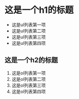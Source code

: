 # 这是一个h1的标题

- 这是ul列表第一项
- 这是ul列表第二项
- 这是ul列表第三项
- 这是ul列表第四项

## 这是一个h2的标题

1. 这是ol列表第一项
2. 这是ol列表第二项
3. 这是ol列表第三项
4. 这是ol列表第四项